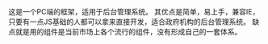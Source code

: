 这是一个PC端的框架，适用于后台管理系统。
其优点是简单，易上手，兼容IE，只要有一点JS基础的人都可以拿来直接开发，适合政府机构的后台管理系统。
缺点就是用的组件是当前市场上各个流行的组件，没有形成自己的一套体系。


